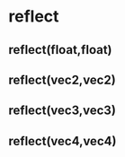 # reflect

## reflect(float,float)

## reflect(vec2,vec2)

## reflect(vec3,vec3)

## reflect(vec4,vec4)

